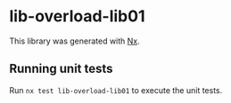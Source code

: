 # lib-overload-lib01

This library was generated with [Nx](https://nx.dev).

## Running unit tests

Run `nx test lib-overload-lib01` to execute the unit tests.
